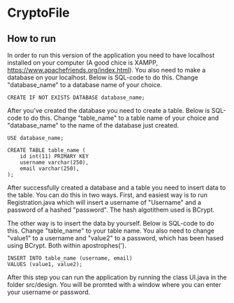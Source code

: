 # CryptoFile

## How to run
In order to run this version of the application you need to have localhost installed on your computer (A good chice is XAMPP, https://www.apachefriends.org/index.html). You also need to make a database on your localhost. Below is SQL-code to do this. Change "database_name" to a database name of your choice.

`CREATE IF NOT EXISTS DATABASE database_name;`

After you've created the database you need to create a table. Below is SQL-code to do this. Change "table_name" to a table name of your choice and "database_name" to the name of the database just created.

```
USE database_name;

CREATE TABLE table_name (
    id int(11) PRIMARY KEY
    username varchar(250),
    email varchar(250),
);
```

After successfully created a database and a table you need to insert data to the table. You can do this in two ways. First, and easiest way is to run Registration.java which will insert a username of "Username" and a password of a hashed "password". The hash algotithem used is BCrypt. 

The other way is to insert the data by yourself. Below is SQL-code to do this. Change "table_name" to your table name. You also need to change "value1" to a username and "value2" to a password, which has been hased using BCrypt. Both within apostrophes(').
```
INSERT INTO table_name (username, email)
VALUES (value1, value2);
```

After this step you can run the application by running the class UI.java in the folder src/design. You will be promted with a window where you can enter your username or password. 
